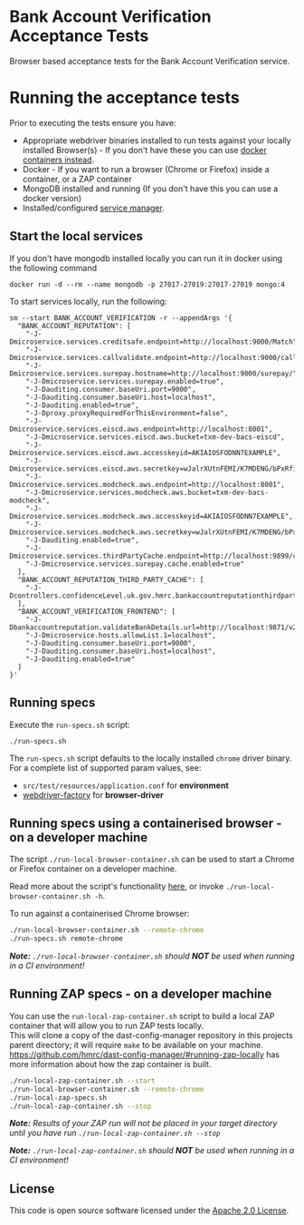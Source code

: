 Bank Account Verification Acceptance Tests
================================

Browser based acceptance tests for the Bank Account Verification service. 

# Running the acceptance tests

Prior to executing the tests ensure you have: 
 - Appropriate webdriver binaries installed to run tests against your locally installed Browser(s) - If you don't have these you can use [docker containers instead](#running-specs-using-a-containerised-browser---on-a-developer-machine).
 - Docker - If you want to run a browser (Chrome or Firefox) inside a container, or a ZAP container
 - MongoDB installed and running (If you don't have this you can use a docker version)
 - Installed/configured [service manager](https://github.com/hmrc/service-manager).  

## Start the local services

If you don't have mongodb installed locally you can run it in docker using the following command

    docker run -d --rm --name mongodb -p 27017-27019:27017-27019 mongo:4

To start services locally, run the following:
    
    sm --start BANK_ACCOUNT_VERIFICATION -r --appendArgs '{
      "BANK_ACCOUNT_REPUTATION": [
        "-J-Dmicroservice.services.creditsafe.endpoint=http://localhost:9000/Match",
        "-J-Dmicroservice.services.callvalidate.endpoint=http://localhost:9000/callvalidateapi",
        "-J-Dmicroservice.services.surepay.hostname=http://localhost:9000/surepay/",
        "-J-Dmicroservice.services.surepay.enabled=true",
        "-J-Dauditing.consumer.baseUri.port=9000",
        "-J-Dauditing.consumer.baseUri.host=localhost",
        "-J-Dauditing.enabled=true",
        "-J-Dproxy.proxyRequiredForThisEnvironment=false",
        "-J-Dmicroservice.services.eiscd.aws.endpoint=http://localhost:8001",
        "-J-Dmicroservice.services.eiscd.aws.bucket=txm-dev-bacs-eiscd",
        "-J-Dmicroservice.services.eiscd.aws.accesskeyid=AKIAIOSFODNN7EXAMPLE",
        "-J-Dmicroservice.services.eiscd.aws.secretkey=wJalrXUtnFEMI/K7MDENG/bPxRfiCYEXAMPLEKEY",
        "-J-Dmicroservice.services.modcheck.aws.endpoint=http://localhost:8001",
        "-J-Dmicroservice.services.modcheck.aws.bucket=txm-dev-bacs-modcheck",
        "-J-Dmicroservice.services.modcheck.aws.accesskeyid=AKIAIOSFODNN7EXAMPLE",
        "-J-Dmicroservice.services.modcheck.aws.secretkey=wJalrXUtnFEMI/K7MDENG/bPxRfiCYEXAMPLEKEY",
        "-J-Dauditing.enabled=true",
        "-J-Dmicroservice.services.thirdPartyCache.endpoint=http://localhost:9899/cache",
        "-J-Dmicroservice.services.surepay.cache.enabled=true"
      ],
      "BANK_ACCOUNT_REPUTATION_THIRD_PARTY_CACHE": [
        "-J-Dcontrollers.confidenceLevel.uk.gov.hmrc.bankaccountreputationthirdpartycache.controllers.CacheController.needsLogging=true"
      ],
      "BANK_ACCOUNT_VERIFICATION_FRONTEND": [
        "-J-Dbankaccountreputation.validateBankDetails.url=http://localhost:9871/v2/validateBankDetails",
        "-J-Dmicroservice.hosts.allowList.1=localhost",
        "-J-Dauditing.consumer.baseUri.port=9000",
        "-J-Dauditing.consumer.baseUri.host=localhost",
        "-J-Dauditing.enabled=true"
      ]
    }'

## Running specs

Execute the `run-specs.sh` script:
    
    ./run-specs.sh

The `run-specs.sh` script defaults to the locally installed `chrome` driver binary.  For a complete list of supported param values, see:
 - `src/test/resources/application.conf` for **environment** 
 - [webdriver-factory](https://github.com/hmrc/webdriver-factory#2-instantiating-a-browser-with-default-options) for **browser-driver**

## Running specs using a containerised browser - on a developer machine

The script `./run-local-browser-container.sh` can be used to start a Chrome or Firefox container on a developer machine.

Read more about the script's functionality [here](run-local-browser-container.sh), or invoke `./run-local-browser-container.sh -h`.

To run against a containerised Chrome browser:

```bash
./run-local-browser-container.sh --remote-chrome
./run-specs.sh remote-chrome
```

***Note:** `./run-local-browser-container.sh` should **NOT** be used when running in a CI environment!*

## Running ZAP specs - on a developer machine

You can use the `run-local-zap-container.sh` script to build a local ZAP container that will allow you to run ZAP tests locally.  
This will clone a copy of the dast-config-manager repository in this projects parent directory; it will require `make` to be available on your machine.  
https://github.com/hmrc/dast-config-manager/#running-zap-locally has more information about how the zap container is built.

```bash
./run-local-zap-container.sh --start
./run-local-browser-container.sh --remote-chrome
./run-local-zap-specs.sh
./run-local-zap-container.sh --stop
``` 
***Note:** Results of your ZAP run will not be placed in your target directory until you have run `./run-local-zap-container.sh --stop`*

***Note:** `./run-local-zap-container.sh` should **NOT** be used when running in a CI environment!*

## License

This code is open source software licensed under the [Apache 2.0 License]("http://www.apache.org/licenses/LICENSE-2.0.html").


